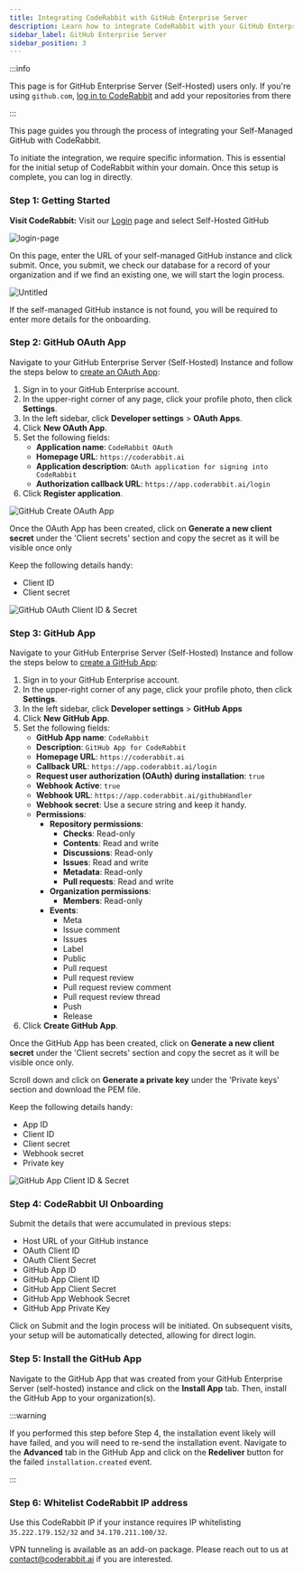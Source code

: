 ```yaml
---
title: Integrating CodeRabbit with GitHub Enterprise Server
description: Learn how to integrate CodeRabbit with your GitHub Enterprise Server.
sidebar_label: GitHub Enterprise Server
sidebar_position: 3
---
```


:::info

This page is for GitHub Enterprise Server (Self-Hosted) users only.
If you're using `github.com`, [log in to CodeRabbit](https://app.coderabbit.ai)
and add your repositories from there

:::

This page guides you through the process of integrating your Self-Managed GitHub
with CodeRabbit.

To initiate the integration, we require specific information. This is essential
for the initial setup of CodeRabbit within your domain. Once this setup is
complete, you can log in directly.

### **Step 1: Getting Started**

**Visit CodeRabbit:** Visit our [Login](https://coderabbit.ai/login) page and
select Self-Hosted GitHub

![login-page](/img/integrations/login-self-hosted-github.png)

On this page, enter the URL of your self-managed GitHub instance and click
submit. Once, you submit, we check our database for a record of your
organization and if we find an existing one, we will start the login process.

![Untitled](/img/integrations/self-hosted-github-host-url.png)

If the self-managed GitHub instance is not found, you will be required to enter
more details for the onboarding.

### **Step 2: GitHub OAuth App**

Navigate to your GitHub Enterprise Server (Self-Hosted) Instance and follow the
steps below to
[create an OAuth App](https://docs.github.com/en/enterprise-server@latest/apps/oauth-apps/building-oauth-apps/creating-an-oauth-app):

1. Sign in to your GitHub Enterprise account.
2. In the upper-right corner of any page, click your profile photo, then click
   **Settings**.
3. In the left sidebar, click **Developer settings** > **OAuth Apps**.
4. Click **New OAuth App**.
5. Set the following fields:
   - **Application name**: `CodeRabbit OAuth`
   - **Homepage URL**: `https://coderabbit.ai`
   - **Application description**:
     `OAuth application for signing into CodeRabbit`
   - **Authorization callback URL**: `https://app.coderabbit.ai/login`
6. Click **Register application**.

![GitHub Create OAuth App](/img/integrations/github-create-oauth-app.png)

Once the OAuth App has been created, click on **Generate a new client secret**
under the 'Client secrets' section and copy the secret as it will be visible
once only

Keep the following details handy:

- Client ID
- Client secret

![GitHub OAuth Client ID & Secret](/img/integrations/github-oauth-client-id-secret.png)

### **Step 3: GitHub App**

Navigate to your GitHub Enterprise Server (Self-Hosted) Instance and follow the
steps below to
[create a GitHub App](https://docs.github.com/en/enterprise-server@latest/apps/creating-github-apps/registering-a-github-app/registering-a-github-app):

1. Sign in to your GitHub Enterprise account.
2. In the upper-right corner of any page, click your profile photo, then click
   **Settings**.
3. In the left sidebar, click **Developer settings** > **GitHub Apps**
4. Click **New GitHub App**.
5. Set the following fields:
   - **GitHub App name**: `CodeRabbit`
   - **Description**: `GitHub App for CodeRabbit`
   - **Homepage URL**: `https://coderabbit.ai`
   - **Callback URL**: `https://app.coderabbit.ai/login`
   - **Request user authorization (OAuth) during installation**: `true`
   - **Webhook Active**: `true`
   - **Webhook URL**: `https://app.coderabbit.ai/githubHandler`
   - **Webhook secret**: Use a secure string and keep it handy.
   - **Permissions**:
     - **Repository permissions**:
       - **Checks**: Read-only
       - **Contents**: Read and write
       - **Discussions**: Read-only
       - **Issues**: Read and write
       - **Metadata**: Read-only
       - **Pull requests**: Read and write
     - **Organization permissions**:
       - **Members**: Read-only
     - **Events**:
       - Meta
       - Issue comment
       - Issues
       - Label
       - Public
       - Pull request
       - Pull request review
       - Pull request review comment
       - Pull request review thread
       - Push
       - Release
6. Click **Create GitHub App**.

Once the GitHub App has been created, click on **Generate a new client secret**
under the 'Client secrets' section and copy the secret as it will be visible
once only.

Scroll down and click on **Generate a private key** under the 'Private keys'
section and download the PEM file.

Keep the following details handy:

- App ID
- Client ID
- Client secret
- Webhook secret
- Private key

![GitHub App Client ID & Secret](/img/integrations/github-app-client-id-secret.png)

### **Step 4: CodeRabbit UI Onboarding**

Submit the details that were accumulated in previous steps:

- Host URL of your GitHub instance
- OAuth Client ID
- OAuth Client Secret
- GitHub App ID
- GitHub App Client ID
- GitHub App Client Secret
- GitHub App Webhook Secret
- GitHub App Private Key

Click on Submit and the login process will be initiated. On subsequent visits,
your setup will be automatically detected, allowing for direct login.

### **Step 5: Install the GitHub App**

Navigate to the GitHub App that was created from your GitHub Enterprise Server
(self-hosted) instance and click on the **Install App** tab. Then, install the
GitHub App to your organization(s).

:::warning

If you performed this step before Step 4, the installation event likely will
have failed, and you will need to re-send the installation event.
Navigate to the **Advanced** tab in the GitHub App and click on the
**Redeliver** button for the failed `installation.created` event.

:::

### **Step 6: Whitelist CodeRabbit IP address**

Use this CodeRabbit IP if your instance requires IP whitelisting
`35.222.179.152/32` and `34.170.211.100/32`.

VPN tunneling is available as an add-on package. Please reach out to us at
[contact@coderabbit.ai](mailto:contact@coderabbit.ai) if you are interested.
